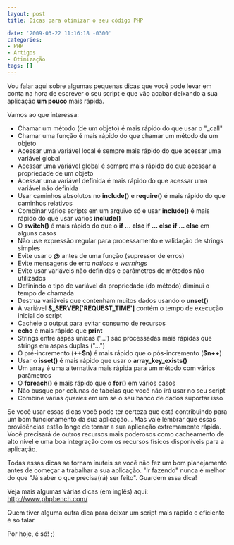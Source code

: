 ```yaml
---
layout: post
title: Dicas para otimizar o seu código PHP

date: '2009-03-22 11:16:18 -0300'
categories:
- PHP
- Artigos
- Otimização
tags: []
---
```

<p>Vou falar aqui sobre algumas pequenas dicas que você pode levar em conta na hora de escrever o seu script e que vão acabar deixando a sua aplicação <strong>um pouco</strong> mais rápida.</p>
<p>Vamos ao que interessa:</p>
<ul>
<li>Chamar um método (de um objeto) é mais rápido do que usar o "_call"</li>
<li>Chamar uma função é mais rápido do que chamar um método de um objeto</li>
<li>Acessar uma variável local é sempre mais rápido do que acessar uma variável global</li>
<li>Acessar uma variável global é sempre mais rápido do que acessar a propriedade de um objeto</li>
<li>Acessar uma variável definida é mais rápido do que acessar uma variável não definida</li>
<li>Usar caminhos absolutos no <strong>include()</strong> e <strong>require()</strong> é mais rápido do que caminhos relativos</li>
<li>Combinar vários scripts em um arquivo só e usar <strong>include()</strong> é mais rápido do que usar vários <strong>include()</strong></li>
<li>O <strong>switch()</strong> é mais rápido do que o <strong>if ... else if ... else if ... else</strong> em alguns casos</li>
<li>Não use expressão regular para processamento e validação de strings simples</li>
<li>Evite usar o <strong>@</strong> antes de uma função (supressor de erros)</li>
<li>Evite mensagens de erro <em>notices </em>e <em>warnings</em></li>
<li>Evite usar variáveis não definidas e parâmetros de métodos não utilizados</li>
<li>Definindo o tipo de variável da propriedade (do método) diminui o tempo de chamada</li>
<li>Destrua variáveis que contenham muitos dados usando o <strong>unset()</strong></li>
<li>A variável <strong>$_SERVER['REQUEST_TIME']</strong> contém o tempo de execução inicial do script</li>
<li>Cacheie o output para evitar consumo de recursos</li>
<li><strong>echo</strong> é mais rápido que <strong>print</strong></li>
<li>Strings entre aspas únicas ('...') são processadas mais rápidas que strings em aspas duplas ("...")</li>
<li>O pré-incremento (<strong>++$n</strong>) é mais rápido que o pós-incremento (<strong>$n++</strong>)</li>
<li>Usar o <strong>isset()</strong> é mais rápido que usar o <strong>array_key_exists()</strong></li>
<li>Um array é uma alternativa mais rápida para um método com vários parâmetros</li>
<li>O <strong>foreach()</strong> é mais rápido que o <strong>for()</strong> em vários casos</li>
<li>Não busque por colunas de tabelas que você não irá usar no seu script</li>
<li>Combine várias <em>queries</em> em um se o seu banco de dados suportar isso</li>
</ul>
<p>Se você usar essas dicas você pode ter certeza que está contribuindo para um bom funcionamento da sua aplicação... Mas vale lembrar que essas providências estão longe de tornar a sua aplicação extremamente rápida. Você precisará de outros recursos mais poderosos como cacheamento de alto nível e uma boa integração com os recursos físicos disponíveis para a aplicação.</p>
<p>Todas essas dicas se tornam inuteis se você não fez um bom planejamento antes de começar a trabalhar a sua aplicação. "Ir fazendo" nunca é melhor do que "Já saber o que precisa(rá) ser feito". Guardem essa dica!</p>
<p>Veja mais algumas várias dicas (em inglês) aqui: <a title="PHP Bench" href="http://www.phpbench.com/404/" target="_blank">http://www.phpbench.com/</a></p>
<p>Quem tiver alguma outra dica para deixar um script mais rápido e eficiente é só falar.</p>
<p>Por hoje, é só! ;)</p>
